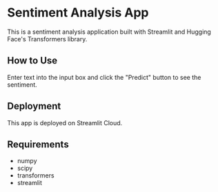 # Sentiment Analysis App

This is a sentiment analysis application built with Streamlit and Hugging Face's Transformers library.

## How to Use

Enter text into the input box and click the "Predict" button to see the sentiment.

## Deployment

This app is deployed on Streamlit Cloud.

## Requirements

- numpy
- scipy
- transformers
- streamlit
